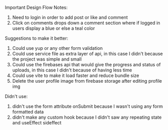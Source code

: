 <!-- Important Design Flow Notes -->
 Important Design Flow Notes:

1) Need to login in order to add post or like and comment
2) Click on comments drops down a comment section where
  if logged in users display a blue or else a teal color

<!-- Suggestions to make it better -->

Suggestions to make it better:

1) Could use yup or any other form validation 
2) Could use service file as extra layer of api, in this case I didn't because the project was simple and small
3) Could use the firebases api that would give the progress and status of uploads, in this case I didn't because of having less time
4) Could use vite to make it load faster and reduce bundle size
5) Delete the user profile image from firebase storage after editing profile img

<!-- Didn't use -->

Didn't use:

1) didn't use the form attribute onSubmit because I wasn't using any form formatted data
2) didn't make any custom hook because I didn't saw any repeating state and useEffect sideffect
   